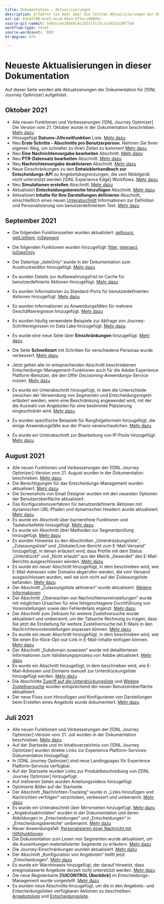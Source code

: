 ```yaml
---
title: Dokumentation – Aktualisierungen
description: Erfahren Sie mehr über die letzten Aktualisierungen der Dokumentation
exl-id: 83c8f206-bce3-4cc8-94a3-575ec1d999bc
source-git-commit: 5e93ccee2056814c25531fc13c3cd433a19077a6
workflow-type: tm+mt
source-wordcount: '835'
ht-degree: 87%

---
```


# Neueste Aktualisierungen in dieser Dokumentation

Auf dieser Seite werden alle Aktualisierungen der Dokumentation für [!DNL Journey Optimizer] aufgelistet.


## Oktober 2021

* Alle neuen Funktionen und Verbesserungen [!DNL Journey Optimizer] Die Version vom 21. Oktober wurde in der Dokumentation beschrieben. [Mehr dazu](release-notes.md)
* Hinzugefügt **Datums-/Uhrzeitfunktion** Liste. [Mehr dazu](personalization/functions/dates.md)
* Neu **Erste Schritte - Abschnitte pro Benutzerperson**. Nehmen Sie Ihren eigenen Weg, um schneller zu Ihren Zielen zu kommen! [Mehr dazu](quick-start.md)
* Neu **Eine Nachrichtenvorgabe bearbeiten** Abschnitt. [Mehr dazu](configuration/message-presets.md#edit-message-preset)
* Neu **PTR-Datensatz bearbeiten** Abschnitt. [Mehr dazu](configuration/ptr-records.md#edit-ptr-record)
* Neu **Nachrichtenvorgabe deaktivieren** Abschnitt. [Mehr dazu](configuration/message-presets.md#edit-message-preset#deactivate-preset)
* Neue Einschränkungen zu den **Entwicklerhandbuch zur Entscheidungs-API** zu Angebotsbegrenzungen, die vom Mobilgerät nicht unterstützt werden [!DNL Experience Edge] Workflows. [Mehr dazu](offers/api-reference/offers-api/personalized-offers/create.md#limitations)
* Neu **Simulationen erstellen** Abschnitt. [Mehr dazu](offers/offer-activities/simulation.md)
* Aktualisiert **Entscheidungsbereiche hinzufügen** Abschnitt. [Mehr dazu](offers/offer-activities/create-offer-activities.md#add-decision-scopes)
* Aktualisiert **Inhalte für Ihre Darstellungen definieren** Abschnitt, einschließlich eines neuen [Unterabschnitt](offers/offer-library/creating-personalized-offers.md#custom-text) Informationen zur Definition und Personalisierung von benutzerdefiniertem Text. [Mehr dazu](offers/offer-library/creating-personalized-offers.md#content)

## September 2021

* Die folgenden Funktionsseiten wurden aktualisiert: [sethours](https://experienceleague.adobe.com/docs/journeys/using/building-advanced-conditions-journeys/main-functions-journey/date/functionsethours.html?lang=de), [getListItem](https://experienceleague.adobe.com/docs/journeys/using/building-advanced-conditions-journeys/main-functions-journey/list/functiongetlistitem.html?lang=de), [inSegment](https://experienceleague.adobe.com/docs/journeys/using/building-advanced-conditions-journeys/main-functions-journey/adobe-experience-platform/functioninsegment.html?lang=de)

* Die folgenden Funktionen wurden hinzugefügt: [filter](https://experienceleague.adobe.com/docs/journeys/using/building-advanced-conditions-journeys/main-functions-journey/list/functionfilter.html?lang=de), [intersect](https://experienceleague.adobe.com/docs/journeys/using/building-advanced-conditions-journeys/main-functions-journey/list/functiontintersect.html?lang=de), [toDateOnly](https://experienceleague.adobe.com/docs/journeys/using/building-advanced-conditions-journeys/main-functions-journey/conversion/functiontodateonly.html?lang=de)

* Der Datentyp „dateOnly“ wurde in der Dokumentation zum Ausdruckseditor hinzugefügt. [Mehr dazu](https://experienceleague.adobe.com/docs/journeys/using/building-advanced-conditions-journeys/syntax/data-types.html?lang=de)

* Es wurden Details zur Aufbewahrungsfrist im Cache für benutzerdefinierte Aktionen hinzugefügt. [Mehr dazu](datasource/external-data-sources.md#section_wjp_nl5_nhb)

* Es wurden Informationen zu Standard-Ports für benutzerdefinierten Aktionen hinzugefügt. [Mehr dazu](action/about-custom-action-configuration.md#url-configuration)

* Es wurden Informationen zu Anwendungsfällen für mehrere Geschäftsereignisse hinzugefügt. [Mehr dazu](event/about-creating-business.md#multiple-business-events)

* Es wurden häufig verwendete Beispiele zur Abfrage von Journey-Schrittereignissen im Data Lake hinzugefügt. [Mehr dazu](reports/query-examples.md)

* Es wurde eine neue Seite über **Einschränkungen** hinzugefügt. [Mehr dazu](limitations.md)

* Die Seite **Schnellstart** mit Schritten für verschiedene Personas wurde verbessert. [Mehr dazu](quick-start.md)

* Jetzt gelten alle im entsprechenden Abschnitt beschriebenen Entscheidungs-Management-Funktionen auch für die Adobe Experience Platform-Benutzer, die den Offer Decisioning-Anwendungs-Service nutzen. [Mehr dazu](offers/get-started/starting-offer-decisioning.md)

* Es wurde ein Unterabschnitt hinzugefügt, in dem die Unterschiede zwischen der Verwendung von Segmenten und Entscheidungsregeln erläutert werden, wenn eine Beschränkung angewendet wird, mit der die Auswahl von Angeboten für eine bestimmte Platzierung eingeschränkt wird. [Mehr dazu](offers/offer-activities/create-offer-activities.md#segments-vs-decision-rules)

* Es wurden spezifische Beispiele für Rangfolgeformeln hinzugefügt, die einige Anwendungsfälle aus der Praxis veranschaulichen. [Mehr dazu](offers/offer-library/create-ranking-formulas.md#ranking-formula-examples)

* Es wurde ein Unterabschnitt zur Bearbeitung von IP-Pools hinzugefügt. [Mehr dazu](configuration/ip-pools.md#edit-ip-pool)

## August 2021

* Alle neuen Funktionen und Verbesserungen der [!DNL Journey Optimizer]-Version vom 21. August wurden in der Dokumentation beschrieben. [Mehr dazu](release-notes.md)
* Die Berechtigungen für das Entscheidungs-Management wurden aktualisiert. [Mehr dazu](administration/ootb-product-profiles.md)
* Die Screenshots von Email Designer wurden mit den neuesten Optionen der Benutzeroberfläche aktualisiert.
* Das Konfigurationsverfahren für benutzerdefinierte Aktionen mit dynamischen URL-Pfaden und dynamischen Headern wurde aktualisiert. [Mehr dazu](action/about-custom-action-configuration.md#url-configuration)
* Es wurde ein Abschnitt über barrierefreie Funktionen und Tastaturbefehle hinzugefügt. [Mehr dazu](user-interface.md#accessibility)
* Es wurde ein Abschnitt über Methoden zur Segmentprüfung hinzugefügt. [Mehr dazu](segment/about-segments.md#evaluation-method-in-journey-optimizer)
* Es wurden Hinweise zu den Abschnitten „Unterdrückungsliste“, „Zulassungsliste“ und „Globaler/Live-Bericht zum E-Mail-Versand“ hinzugefügt, in denen erläutert wird, dass Profile mit dem Status „Unterdrückt“ und „Nicht erlaubt“ aus der Metrik „Gesendet“ des E-Mail-Berichts ausgeschlossen werden. [Mehr dazu](reports/email-global-report.md)
* Es wurde ein neuer Abschnitt hinzugefügt, in dem beschrieben wird, wie E-Mail-Adressen oder Domains abgerufen werden, die vom Versand ausgeschlossen wurden, weil sie sich nicht auf der Zulassungsliste befanden. [Mehr dazu](allow-list.md#reporting)
* Der Abschnitt „Zulassungsliste aktivieren“ wurde aktualisiert. [Weitere Informationen](allow-list.md#enable-allow-list)
* Der Abschnitt „Überwachen von Nachrichtenvoreinstellungen“ wurde mit möglichen Ursachen für eine fehlgeschlagene Durchführung von Voreinstellungen sowie den Fehlerdetails ergänzt. [Mehr dazu](configuration/message-presets.md#monitor-message-presets)
* Der Abschnitt zum Zeitraum für weitere Zustellversuche wurde aktualisiert und umbenannt, um der Tatsache Rechnung zu tragen, dass Sie jetzt die Einstellung für weitere Zustellversuche bei E-Mails in den Nachrichtenvoreinstellungen anpassen können. [Mehr dazu](configuration/retries.md#retry-duration)
* Es wurde ein neuer Abschnitt hinzugefügt, in dem beschrieben wird, wie Sie einen Ein-Klick-Opt-out-Link in E-Mail-Inhalte einfügen können. [Mehr dazu](message-tracking.md#one-click-opt-out-link)
* Der Abschnitt „Subdomain zuweisen“ wurde mit detaillierteren Informationen zum Validierungsprozess von Adobe aktualisiert. [Mehr dazu](configuration/delegate-subdomain.md#subdomain-validation)
* Es wurde ein Abschnitt hinzugefügt, in dem beschrieben wird, wie E-Mail-Adressen und Domains manuell zur Unterdrückungsliste hinzugefügt werden. [Mehr dazu](configuration/manage-suppression-list.md#add-addresses-and-domains)
* Die Abschnitte [Zugriff auf die Unterdrückungsliste](configuration/manage-suppression-list.md#access-suppression-list) und [Weitere Zustellversuche](configuration/retries.md) wurden entsprechend der neuen Benutzeroberfläche aktualisiert.
* Der neue Fluss zum Hinzufügen und Konfigurieren von Darstellungen beim Erstellen eines Angebots wurde dokumentiert. [Mehr dazu](offers/offer-library/creating-personalized-offers.md#representations)


## Juli 2021

* Alle neuen Funktionen und Verbesserungen der [!DNL Journey Optimizer]-Version vom 21. Juli wurden in der Dokumentation beschrieben. [Mehr dazu](release-notes.md)
* Auf der Startseite und im Inhaltsverzeichnis von [!DNL Journey Optimizer] wurden direkte Links zur Experience Platform-Services-Dokumentation hinzugefügt.
* In [!DNL Journey Optimizer] sind neue Landingpages für Experience Platform-Services verfügbar.
* Auf der Startseite wurden Links zur Produktbeschreibung von [!DNL Journey Optimizer] hinzugefügt.
* Auf mehreren Seiten wurden Anleitungsvideos hinzugefügt.
* Optimierte Bilder auf der Startseite
* Der Abschnitt „Nachrichten-Tracking“ wurde in „Links hinzufügen und Nachrichten verfolgen“ verschoben, verbessert und umbenannt. [Mehr dazu](message-tracking.md)
* Es wurde ein Unterabschnitt über Mirrorseiten hinzugefügt. [Mehr dazu](message-tracking.md#mirror-page)
* „Angebotsaktivitäten“ wurden in der Dokumentation und deren Abbildungen in „Entscheidungen“ und „Entscheidungen“ in „Entscheidungsbereiche“ umbenannt. [Mehr dazu](offers/get-started/starting-offer-decisioning.md)
* Neuer Anwendungsfall: [Personalisieren einer Nachricht mit Hilfsfunktionen](personalization/personalization-use-case-helper-functions.md)
* Die Dokumentation zum Lesen von Segmenten wurde aktualisiert, um die Auswirkungen materialisierter Segmente zu erläutern. [Mehr dazu](building-journeys/read-segment.md)
* Die Journey-Einschränkungen wurden aktualisiert. [Mehr dazu](limitations.md)
* Der Abschnitt „Konfiguration von Angeboten“ heißt jetzt „Entscheidungen“. [Mehr dazu](offers/offer-activities/configure-offer-selection.md)
* Es wurde ein Warnhinweis hinzugefügt, der darauf hinweist, dass ereignisbasierte Angebote derzeit nicht unterstützt werden. [Mehr dazu](offers/offer-library/creating-personalized-offers.md#eligibility)
* Die neue Registerkarte **[!UICONTROL Überblick]** im Entscheidungs-Management wurde vorgestellt. [Mehr dazu](offers/get-started/user-interface.md#overview)
* Es wurden neue Abschnitte hinzugefügt, um die in den Angebots- und Entscheidungslisten verfügbaren Aktionen zu beschreiben: [Angebotsliste](offers/offer-library/creating-personalized-offers.md#offer-list) und [Entscheidungsliste](offers/offer-activities/create-offer-activities.md#decision-list).
